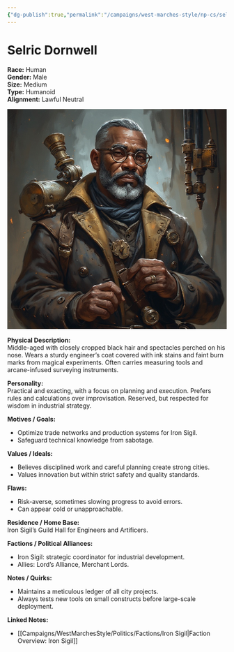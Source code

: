 ```yaml
---
{"dg-publish":true,"permalink":"/campaigns/west-marches-style/np-cs/selric-dornwell/"}
---
```



# Selric Dornwell

**Race:** Human  
**Gender:** Male  
**Size:** Medium  
**Type:** Humanoid  
**Alignment:** Lawful Neutral  

![Selric_Dornwell.jpg](/img/user/_assets/WestMarchesStyle/NPC%20Portraits/Selric_Dornwell.jpg)

**Physical Description:**  
Middle-aged with closely cropped black hair and spectacles perched on his nose. Wears a sturdy engineer’s coat covered with ink stains and faint burn marks from magical experiments. Often carries measuring tools and arcane-infused surveying instruments.

**Personality:**  
Practical and exacting, with a focus on planning and execution. Prefers rules and calculations over improvisation. Reserved, but respected for wisdom in industrial strategy.  

**Motives / Goals:**  
- Optimize trade networks and production systems for Iron Sigil.  
- Safeguard technical knowledge from sabotage.  

**Values / Ideals:**  
- Believes disciplined work and careful planning create strong cities.  
- Values innovation but within strict safety and quality standards.  

**Flaws:**  
- Risk-averse, sometimes slowing progress to avoid errors.  
- Can appear cold or unapproachable.  

**Residence / Home Base:**  
Iron Sigil’s Guild Hall for Engineers and Artificers.  

**Factions / Political Alliances:**  
- Iron Sigil: strategic coordinator for industrial development.  
- Allies: Lord’s Alliance, Merchant Lords.

**Notes / Quirks:**  
- Maintains a meticulous ledger of all city projects.  
- Always tests new tools on small constructs before large-scale deployment.

**Linked Notes:**  
- [[Campaigns/WestMarchesStyle/Politics/Factions/Iron Sigil\|Faction Overview: Iron Sigil]]
